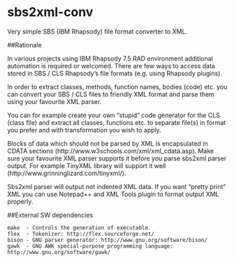 sbs2xml-conv
============

Very simple SBS (IBM Rhapsody) file format converter to XML.

##Rationale

<p>In various projects using IBM Rhapsody 7.5 RAD environment additional automation is required or welcomed. There are few ways to access data stored in SBS / CLS Rhapsody’s file formats (e.g. using Rhapsody plugins).</p>
<p>In order to extract classes, methods, function names, bodies (code) etc. you can convert your SBS / CLS files to friendly XML format and parse them using your favourite XML parser.</p>
<p>You can for example create your own “stupid” code generator for the CLS (class file) and extract all classes, functions etc. to separate file(s) in format you prefer and with transformation you wish to apply.</p>
<p>Blocks of data which should not be parsed by XML is encapsulated in CDATA sections (http://www.w3schools.com/xml/xml_cdata.asp). Make sure your favourite XML parser supports it before you parse sbs2xml parser output. For example TinyXML library will support it well (http://www.grinninglizard.com/tinyxml/).</p>
<p>Sbs2xml parser will output not indented XML data. If you want “pretty print” XML you can use Notepad++ and XML Tools plugin to format output XML properly.</p>

##External SW dependencies

    make  - Controls the generation of executable.
    flex  - Tokenizer: http://flex.sourceforge.net/
    bison - GNU parser generator: http://www.gnu.org/software/bison/
    gawk  - GNU AWK special-purpose programming language: http://www.gnu.org/software/gawk/
